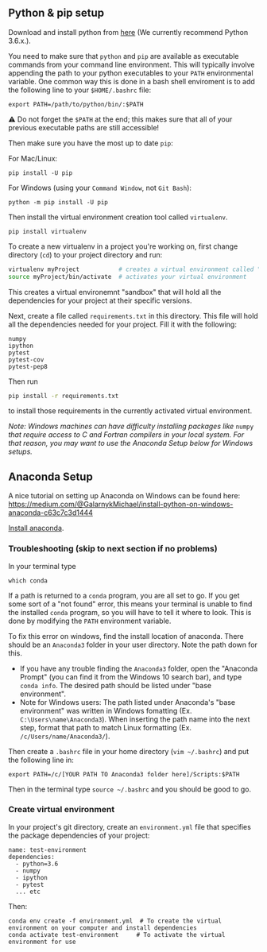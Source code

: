 ## Python & pip setup

Download and install python from [here](https://www.python.org/downloads/) (We currently recommend Python 3.6.x.). 

You need to make sure that `python` and `pip` are available as executable
commands from your command line environment.  This will typically involve
appending the path to your python executables to your `PATH` environmental
variable.  One common way this is done in a bash shell enviroment is to add the
following line to your `$HOME/.bashrc` file:
```
export PATH=/path/to/python/bin/:$PATH
```
:warning: Do not forget the `$PATH` at the end; this makes sure that all of
your previous executable paths are still accessible!

Then make sure you have the most up to date `pip`:

For Mac/Linux:
```
pip install -U pip
```
For Windows (using your `Command Window`, not `Git Bash`):
```
python -m pip install -U pip
```
Then install the virtual environment creation tool called `virtualenv`.
```
pip install virtualenv
```

To create a new virtualenv in a project you're working on, first change
directory (`cd`) to your project directory and run:
```sh
virtualenv myProject           # creates a virtual environment called "myProject" in your current directory
source myProject/bin/activate  # activates your virtual environment
```
This creates a virtual environemnt "sandbox" that will hold all the
dependencies for your project at their specific versions.

Next, create a file called `requirements.txt` in this directory. This file will
hold all the dependencies needed for your project. Fill it with the following: 
```
numpy
ipython
pytest
pytest-cov
pytest-pep8
```

Then run
```sh
pip install -r requirements.txt
```
to install those requirements in the currently activated virtual environment.

*Note: Windows machines can have difficulty installing packages like* `numpy`
*that require access to C and Fortran compilers in your local system.  For that
reason, you may want to use the Anaconda Setup below for Windows setups.*


## Anaconda Setup

A nice tutorial on setting up Anaconda on Windows can be found here:
https://medium.com/@GalarnykMichael/install-python-on-windows-anaconda-c63c7c3d1444

[Install anaconda](https://docs.continuum.io/anaconda/install/). 

### Troubleshooting (skip to next section if no problems)
In your terminal type

```
which conda
```

If a path is returned to a `conda` program, you are all set to go. If you get
some sort of a "not found" error, this means your terminal is unable to find
the installed `conda` program, so you will have to tell it where to look. This
is done by modifying the `PATH` environment variable. 

To fix this error on windows, find the install location of anaconda. There
should be an `Anaconda3` folder in your user directory. Note the path down for
this.
* If you have any trouble finding the `Anaconda3` folder, open the "Anaconda Prompt" (you can find it from the Windows 10 search bar), and type `conda info`. The desired path should be listed under "base environment".
* Note for Windows users: The path listed under Anaconda's "base environment" was written in Windows fomatting (Ex. `C:\Users\name\Anaconda3`). When inserting the path name into the next step, format that path to match Linux formatting (Ex. `/c/Users/name/Anaconda3/`).


Then create a `.bashrc` file in your home directory (`vim ~/.bashrc`) and
put the following line in:
```
export PATH=/c/[YOUR PATH TO Anaconda3 folder here]/Scripts:$PATH
```
Then in the terminal type `source ~/.bashrc` and you should be good to go.

### Create virtual environment
In your project's git directory, create an `environment.yml` file that
specifies the package dependencies of your project:

```
name: test-environment
dependencies:
  - python=3.6
  - numpy
  - ipython
  - pytest
  ... etc

```
Then:
```
conda env create -f environment.yml  # To create the virtual environment on your computer and install dependencies
conda activate test-environment     # To activate the virtual environment for use
```
